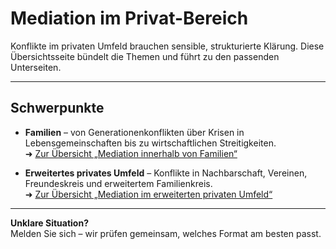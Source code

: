 # Mediation im Privat-Bereich

Konflikte im privaten Umfeld brauchen sensible, strukturierte Klärung. Diese Übersichtsseite bündelt die Themen und führt zu den passenden Unterseiten.

---

## Schwerpunkte

- **Familien** – von Generationenkonflikten über Krisen in Lebensgemeinschaften bis zu wirtschaftlichen Streitigkeiten.  
  ➜ [Zur Übersicht „Mediation innerhalb von Familien“](familien/index.md)

- **Erweitertes privates Umfeld** – Konflikte in Nachbarschaft, Vereinen, Freundeskreis und erweitertem Familienkreis.  
  ➜ [Zur Übersicht „Mediation im erweiterten privaten Umfeld“](erweitertes_umfeld/index.md)

---

**Unklare Situation?**  
Melden Sie sich – wir prüfen gemeinsam, welches Format am besten passt.

